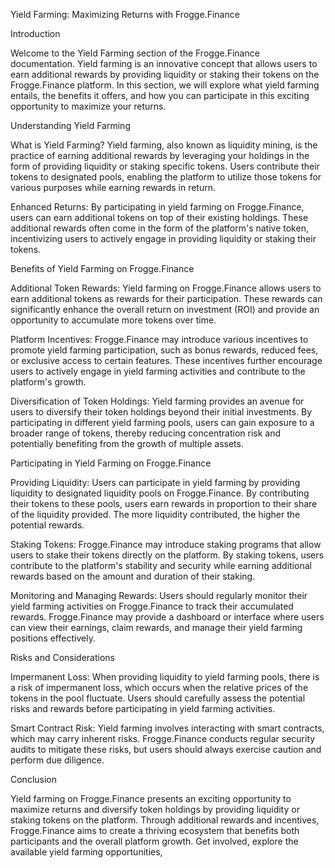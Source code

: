 Yield Farming: Maximizing Returns with Frogge.Finance

Introduction

Welcome to the Yield Farming section of the Frogge.Finance documentation. Yield farming is an innovative concept that allows users to earn additional rewards by providing liquidity or staking their tokens on the Frogge.Finance platform. In this section, we will explore what yield farming entails, the benefits it offers, and how you can participate in this exciting opportunity to maximize your returns.

Understanding Yield Farming

What is Yield Farming? Yield farming, also known as liquidity mining, is the practice of earning additional rewards by leveraging your holdings in the form of providing liquidity or staking specific tokens. Users contribute their tokens to designated pools, enabling the platform to utilize those tokens for various purposes while earning rewards in return.

Enhanced Returns: By participating in yield farming on Frogge.Finance, users can earn additional tokens on top of their existing holdings. These additional rewards often come in the form of the platform's native token, incentivizing users to actively engage in providing liquidity or staking their tokens.

Benefits of Yield Farming on Frogge.Finance

Additional Token Rewards: Yield farming on Frogge.Finance allows users to earn additional tokens as rewards for their participation. These rewards can significantly enhance the overall return on investment (ROI) and provide an opportunity to accumulate more tokens over time.

Platform Incentives: Frogge.Finance may introduce various incentives to promote yield farming participation, such as bonus rewards, reduced fees, or exclusive access to certain features. These incentives further encourage users to actively engage in yield farming activities and contribute to the platform's growth.

Diversification of Token Holdings: Yield farming provides an avenue for users to diversify their token holdings beyond their initial investments. By participating in different yield farming pools, users can gain exposure to a broader range of tokens, thereby reducing concentration risk and potentially benefiting from the growth of multiple assets.

Participating in Yield Farming on Frogge.Finance

Providing Liquidity: Users can participate in yield farming by providing liquidity to designated liquidity pools on Frogge.Finance. By contributing their tokens to these pools, users earn rewards in proportion to their share of the liquidity provided. The more liquidity contributed, the higher the potential rewards.

Staking Tokens: Frogge.Finance may introduce staking programs that allow users to stake their tokens directly on the platform. By staking tokens, users contribute to the platform's stability and security while earning additional rewards based on the amount and duration of their staking.

Monitoring and Managing Rewards: Users should regularly monitor their yield farming activities on Frogge.Finance to track their accumulated rewards. Frogge.Finance may provide a dashboard or interface where users can view their earnings, claim rewards, and manage their yield farming positions effectively.

Risks and Considerations

Impermanent Loss: When providing liquidity to yield farming pools, there is a risk of impermanent loss, which occurs when the relative prices of the tokens in the pool fluctuate. Users should carefully assess the potential risks and rewards before participating in yield farming activities.

Smart Contract Risk: Yield farming involves interacting with smart contracts, which may carry inherent risks. Frogge.Finance conducts regular security audits to mitigate these risks, but users should always exercise caution and perform due diligence.

Conclusion

Yield farming on Frogge.Finance presents an exciting opportunity to maximize returns and diversify token holdings by providing liquidity or staking tokens on the platform. Through additional rewards and incentives, Frogge.Finance aims to create a thriving ecosystem that benefits both participants and the overall platform growth. Get involved, explore the available yield farming opportunities,